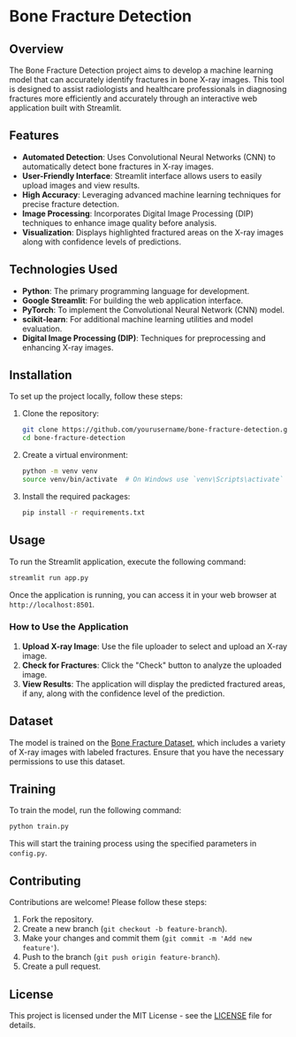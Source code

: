 

# Bone Fracture Detection

## Overview

The Bone Fracture Detection project aims to develop a machine learning model that can accurately identify fractures in bone X-ray images. This tool is designed to assist radiologists and healthcare professionals in diagnosing fractures more efficiently and accurately through an interactive web application built with Streamlit.



## Features

- **Automated Detection**: Uses Convolutional Neural Networks (CNN) to automatically detect bone fractures in X-ray images.
- **User-Friendly Interface**: Streamlit interface allows users to easily upload images and view results.
- **High Accuracy**: Leveraging advanced machine learning techniques for precise fracture detection.
- **Image Processing**: Incorporates Digital Image Processing (DIP) techniques to enhance image quality before analysis.
- **Visualization**: Displays highlighted fractured areas on the X-ray images along with confidence levels of predictions.

## Technologies Used

- **Python**: The primary programming language for development.
- **Google Streamlit**: For building the web application interface.
- **PyTorch**: To implement the Convolutional Neural Network (CNN) model.
- **scikit-learn**: For additional machine learning utilities and model evaluation.
- **Digital Image Processing (DIP)**: Techniques for preprocessing and enhancing X-ray images.

## Installation

To set up the project locally, follow these steps:

1. Clone the repository:
   ```bash
   git clone https://github.com/yourusername/bone-fracture-detection.git
   cd bone-fracture-detection
   ```

2. Create a virtual environment:
   ```bash
   python -m venv venv
   source venv/bin/activate  # On Windows use `venv\Scripts\activate`
   ```

3. Install the required packages:
   ```bash
   pip install -r requirements.txt
   ```

## Usage

To run the Streamlit application, execute the following command:

```bash
streamlit run app.py
```

Once the application is running, you can access it in your web browser at `http://localhost:8501`.

### How to Use the Application

1. **Upload X-ray Image**: Use the file uploader to select and upload an X-ray image.
2. **Check for Fractures**: Click the "Check" button to analyze the uploaded image.
3. **View Results**: The application will display the predicted fractured areas, if any, along with the confidence level of the prediction.

## Dataset

The model is trained on the [Bone Fracture Dataset](link-to-dataset), which includes a variety of X-ray images with labeled fractures. Ensure that you have the necessary permissions to use this dataset.

## Training

To train the model, run the following command:

```bash
python train.py
```

This will start the training process using the specified parameters in `config.py`.

## Contributing

Contributions are welcome! Please follow these steps:

1. Fork the repository.
2. Create a new branch (`git checkout -b feature-branch`).
3. Make your changes and commit them (`git commit -m 'Add new feature'`).
4. Push to the branch (`git push origin feature-branch`).
5. Create a pull request.

## License

This project is licensed under the MIT License - see the [LICENSE](LICENSE) file for details.


